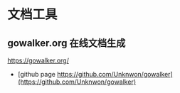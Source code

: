 # 文档工具

## gowalker.org 在线文档生成

https://gowalker.org/

- [github page https://github.com/Unknwon/gowalker](https://github.com/Unknwon/gowalker)

